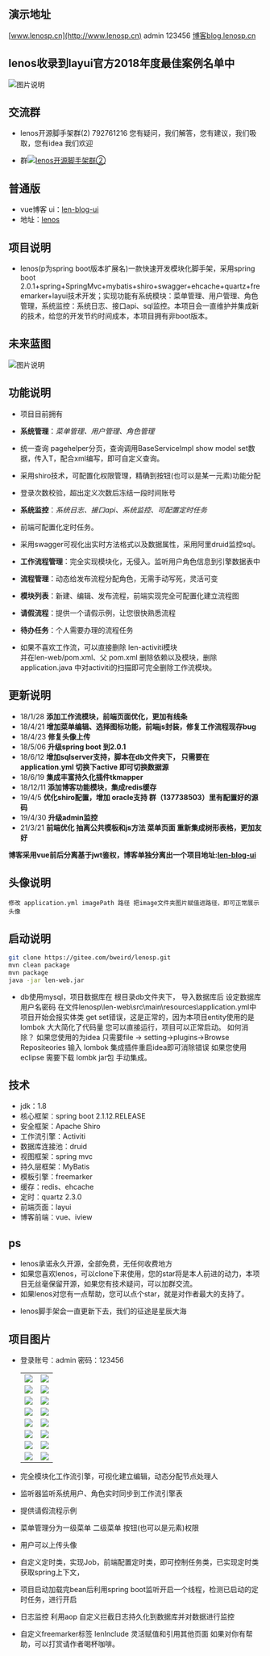 ## 演示地址

[www.lenosp.cn](http://www.lenosp.cn)  admin 123456 [博客blog.lenosp.cn](http://blog.lenosp.cn)

## lenos收录到layui官方2018年度最佳案例名单中
![图片说明](https://images.gitee.com/uploads/images/2019/1017/214009_9f295d89_907437.jpeg "图片说明")

## 交流群
* lenos开源脚手架群(2) 792761216 您有疑问，我们解答，您有建议，我们吸取，您有idea 我们欢迎
- 群<a target="_blank" href="https://qm.qq.com/cgi-bin/qm/qr?k=PMMjgvvLbW2oph3nZStmRU8zs95uwHsJ&jump_from=webapi"><img border="0" src="//pub.idqqimg.com/wpa/images/group.png" alt="lenos开源脚手架群②" title="lenos开源脚手架群②"></a>


## 普通版
- vue博客 ui：[len-blog-ui](https://gitee.com/bweird/len-blog-ui)
- 地址：[lenos](https://gitee.com/bweird/lenos) 

## 项目说明
- lenos(p为spring boot版本扩展名)一款快速开发模块化脚手架，采用spring boot 2.0.1+spring+SpringMvc+mybatis+shiro+swagger+ehcache+quartz+freemarker+layui技术开发；实现功能有系统模块：菜单管理、用户管理、角色管理，系统监控：系统日志、接口api、sql监控。本项目会一直维护并集成新的技术，给您的开发节约时间成本，本项目拥有非boot版本。
## 未来蓝图
![图片说明](https://images.gitee.com/uploads/images/2019/1017/214007_d4b418ac_907437.jpeg "图片说明")

## 功能说明
- 项目目前拥有
- **系统管理**：_菜单管理、用户管理、角色管理_
- 统一查询 pagehelper分页，查询调用BaseServiceImpl show model set数据，传入T，配合xml编写，即可自定义查询。
- 采用shiro技术，可配置化权限管理，精确到按钮(也可以是某一元素)功能分配
- 登录次数校验，超出定义次数后冻结一段时间账号  
  
- **系统监控**：_系统日志、接口api、系统监控、可配置定时任务_
- 前端可配置化定时任务。
- 采用swagger可视化出实时方法格式以及数据属性，采用阿里druid监控sql。  
  
- **工作流程管理**：完全实现模块化，无侵入。监听用户角色信息到引擎数据表中
- **流程管理**：动态给发布流程分配角色，无需手动写死，灵活可变
- **模块列表**：新建、编辑、发布流程，前端实现完全可配置化建立流程图
- **请假流程**：提供一个请假示例，让您很快熟悉流程
- **待办任务**：个人需要办理的流程任务  
  
- 如果不喜欢工作流，可以直接删除 len-activiti模块  
并在len-web/pom.xml、父 pom.xml 删除依赖以及模块，删除application.java 中对activiti的扫描即可完全删除工作流模块。

## 更新说明
- 18/1/28 **添加工作流模块，前端页面优化，更加有线条**
- 18/4/21 **增加菜单编辑、选择图标功能，前端js封装，修复工作流程现存bug**
- 18/4/23 **修复头像上传**
- 18/5/06 **升级spring boot 到2.0.1**
- 18/6/12 **增加sqlserver支持，脚本在db文件夹下，
只需要在application.yml 切换下active 即可切换数据源**
- 18/6/19 **集成丰富持久化插件tkmapper**
- 18/12/11 **添加博客功能模块，集成redis缓存**
- 19/4/5 **优化shiro配置，增加 oracle支持 群（137738503）里有配置好的源码**
- 19/4/30 **升级admin监控**
- 21/3/21 **前端优化 抽离公共模板和js方法 菜单页面 重新集成树形表格，更加友好**

**博客采用vue前后分离基于jwt鉴权，博客单独分离出一个项目地址:[len-blog-ui](https://gitee.com/bweird/len-blog-ui)**
## 头像说明

```
修改 application.yml imagePath 路径 把image文件夹图片赋值进路径，即可正常展示头像
```

## 启动说明

```bash
git clone https://gitee.com/bweird/lenosp.git
mvn clean package
mvn package
java -jar len-web.jar
```
- db使用mysql，项目数据库在 根目录db文件夹下，
导入数据库后 设定数据库用户名密码 在文件lenosp\len-web\src\main\resources\application.yml中
项目开始会报实体类 get set错误，这是正常的，因为本项目entity使用的是 lombok 大大简化了代码量
您可以直接运行，项目可以正常启动。
如何消除？
如果您使用的为idea 只需要file -> setting->plugins->Browse Repositeories 输入 lombok 集成插件重启idea即可消除错误
如果您使用 eclipse 需要下载 lombk jar包 手动集成。

## 技术
* jdk：1.8
* 核心框架：spring boot 2.1.12.RELEASE
* 安全框架：Apache Shiro
* 工作流引擎：Activiti
* 数据库连接池：druid
* 视图框架：spring mvc
* 持久层框架：MyBatis
* 模板引擎：freemarker
* 缓存：redis、ehcache
* 定时：quartz 2.3.0
* 前端页面：layui
* 博客前端：vue、iview

## ps
- lenos承诺永久开源，全部免费，无任何收费地方
- 如果您喜欢lenos，可以clone下来使用，您的star将是本人前进的动力，本项目无丝毫保留开源，如果您有技术疑问，可以加群交流。
- 如果lenos对您有一点帮助，您可以点个star，就是对作者最大的支持了。
* lenos脚手架会一直更新下去，我们的征途是星辰大海

## 项目图片
* 登录账号：admin 密码：123456   
  <table>
      <tr>
          <td><img src="https://images.gitee.com/uploads/images/2019/1017/214006_de4b6143_907437.jpeg"/></td>
          <td><img src="https://images.gitee.com/uploads/images/2019/1017/214007_add596c7_907437.jpeg"/></td>
      <tr>
      <tr>
          <td><img src="https://images.gitee.com/uploads/images/2019/1017/214007_593cd33c_907437.png"/></td>
          <td><img src="https://s1.ax1x.com/2018/12/11/FYwnR1.gif"/></td>
      <tr>
      <tr>
          <td><img src="https://s2.ax1x.com/2019/05/12/EhyVht.jpg"/></td>
          <td><img src="https://images.gitee.com/uploads/images/2019/1017/214012_77513b79_907437.png"/></td>
      <tr>
      <tr>
          <td><img src="https://s1.ax2x.com/2018/07/14/qvSGY.png"/></td>
          <td><img src="https://z3.ax1x.com/2021/03/21/65bB3q.png"/></td>
      <tr>
      <tr>
          <td><img src="https://images.gitee.com/uploads/images/2019/1017/214012_13919888_907437.jpeg"/></td>
          <td><img src="https://images.gitee.com/uploads/images/2019/1017/214012_9c5675a5_907437.jpeg"/></td>
      <tr>
      <tr>
          <td><img src="https://s2.ax1x.com/2019/05/12/EhyPne.jpg"/></td>
          <td><img src="https://s2.ax1x.com/2019/05/12/Ehym1f.jpg"/></td>
      <tr>
      <tr>
          <td><img src="https://s2.ax1x.com/2019/05/12/Ehync8.jpg"/></td>
          <td><img src="https://s2.ax1x.com/2019/05/12/EhyAAA.jpg"/></td>
      <tr>
      <tr>
          <td><img src="https://s2.ax1x.com/2019/05/12/Ehyp6O.jpg"/></td>
          <td><img src="https://s2.ax1x.com/2019/05/12/Ehszp6.jpg"/></td>
      <tr>
      </table>
   
* 完全模块化工作流引擎，可视化建立编辑，动态分配节点处理人
* 监听器监听系统用户、角色实时同步到工作流引擎表
* 提供请假流程示例   
* 菜单管理分为一级菜单 二级菜单 按钮(也可以是元素)权限  
* 用户可以上传头像 
* 自定义定时类，实现Job，前端配置定时类，即可控制任务类，已实现定时类获取spring上下文，
* 项目启动加载完bean后利用spring boot监听开启一个线程，检测已启动的定时任务，进行开启
* 日志监控 利用aop 自定义拦截日志持久化到数据库并对数据进行监控
* 自定义freemarker标签 lenInclude 灵活赋值和引用其他页面
如果对你有帮助，可以打赏请作者喝杯咖啡。
